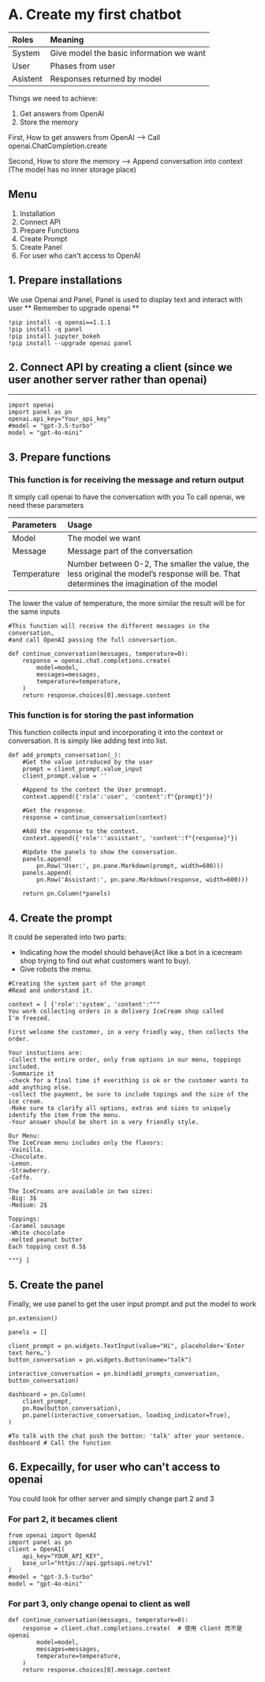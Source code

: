 # A. Create my first chatbot

| Roles  | Meaning  | 
|:----------|:----------|
| System   | Give model the basic information we want   | 
| User   | Phases from user   | 
| Asistent   | Responses returned by model   | 

Things we need to achieve:
1. Get answers from OpenAI
2. Store the memory

First, How to get answers from OpenAI --> Call openai.ChatCompletion.create

Second, How to store the memory --> Append conversation into context (The model has no inner storage place)

## Menu
1. Installation
2. Connect API
3. Prepare Functions
4. Create Prompt
5. Create Panel
6. For user who can't access to OpenAI

## 1. Prepare installations
We use Openai and Panel, Panel is used to display text and interact with user
** Remember to upgrade openai **

```
!pip install -q openai==1.1.1
!pip install -q panel
!pip install jupyter_bokeh
!pip install --upgrade openai panel
```
## 2. Connect API by creating a client (since we user another server rather than openai)
*** 
```
import openai
import panel as pn
openai.api_key="Your_api_key"
#model = "gpt-3.5-turbo"
model = "gpt-4o-mini"
```

## 3. Prepare functions
### This function is for receiving the message and return output
It simply call openai to have the conversation with you
To call openai, we need these parameters

| Parameters  | Usage  |
|:----------|:----------|
| Model   | The model we want    |
| Message    | Message part of the conversation   |
| Temperature  | Number between 0-2, The smaller the value, the less original the model’s response will be. That determines the imagination of the model    |

The lower the value of temperature, the more similar the result will be for the same inputs

```
#This function will receive the different messages in the conversation,
#and call OpenAI passing the full conversartion.

def continue_conversation(messages, temperature=0):
    response = openai.chat.completions.create(
        model=model,
        messages=messages,
        temperature=temperature,
    )
    return response.choices[0].message.content
```

### This function is for storing the past information
This function collects input and incorporating it into the context or conversation. It is simply like adding text into list.
```
def add_prompts_conversation(_):
    #Get the value introduced by the user
    prompt = client_prompt.value_input
    client_prompt.value = ''

    #Append to the context the User promnopt.
    context.append({'role':'user', 'content':f"{prompt}"})

    #Get the response.
    response = continue_conversation(context)

    #Add the response to the context.
    context.append({'role':'assistant', 'content':f"{response}"})

    #Update the panels to show the conversation.
    panels.append(
        pn.Row('User:', pn.pane.Markdown(prompt, width=600)))
    panels.append(
        pn.Row('Assistant:', pn.pane.Markdown(response, width=600)))

    return pn.Column(*panels)
```
## 4. Create the prompt
It could be seperated into two parts: 
* Indicating how the model should behave(Act like a bot in a icecream shop trying to find out what customers want to buy).
* Give robots the menu.
```
#Creating the system part of the prompt
#Read and understand it.

context = [ {'role':'system', 'content':"""
You work collecting orders in a delivery IceCream shop called
I'm freezed.

First welcome the customer, in a very friedly way, then collects the order.

Your instuctions are:
-Collect the entire order, only from options in our menu, toppings included.
-Summarize it
-check for a final time if everithing is ok or the customer wants to add anything else.
-collect the payment, be sure to include topings and the size of the ice cream.
-Make sure to clarify all options, extras and sizes to uniquely
identify the item from the menu.
-Your answer should be short in a very friendly style.

Our Menu:
The IceCream menu includes only the flavors:
-Vainilla.
-Chocolate.
-Lemon.
-Strawberry.
-Coffe.

The IceCreams are available in two sizes:
-Big: 3$
-Medium: 2$

Toppings:
-Caramel sausage
-White chocolate
-melted peanut butter
Each topping cost 0.5$

"""} ]
```
## 5. Create the panel
Finally, we use panel to get the user input prompt and put the model to work
```
pn.extension()

panels = []

client_prompt = pn.widgets.TextInput(value="Hi", placeholder='Enter text here…')
button_conversation = pn.widgets.Button(name="talk")

interactive_conversation = pn.bind(add_prompts_conversation, button_conversation)

dashboard = pn.Column(
    client_prompt,
    pn.Row(button_conversation),
    pn.panel(interactive_conversation, loading_indicator=True),
)

#To talk with the chat push the botton: 'talk' after your sentence.
dashboard # Call the function
```
## 6. Expecailly, for user who can't access to openai
You could look for other server and simply change part 2 and 3

### For part 2, it becames client
```
from openai import OpenAI
import panel as pn
client = OpenAI(
    api_key="YOUR_API_KEY",
    base_url="https://api.gptsapi.net/v1"
)
#model = "gpt-3.5-turbo"
model = "gpt-4o-mini"
```
### For part 3, only change openai to client as well
```
def continue_conversation(messages, temperature=0):
    response = client.chat.completions.create(  # 使用 client 而不是 openai
        model=model,
        messages=messages,
        temperature=temperature,
    )
    return response.choices[0].message.content
```





























